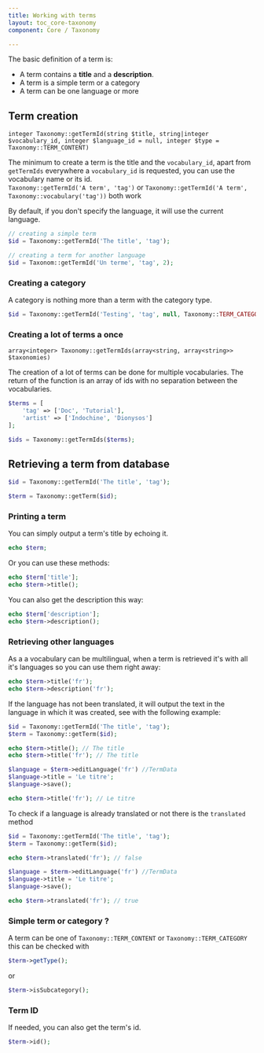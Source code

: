 ```yaml
---
title: Working with terms
layout: toc_core-taxonomy
component: Core / Taxonomy

---
```

The basic definition of a term is:

- A term contains a __title__ and a __description__.
- A term is a simple term or a category
- A term can be one language or more

## Term creation

    integer Taxonomy::getTermId(string $title, string|integer $vocabulary_id, integer $language_id = null, integer $type = Taxonomy::TERM_CONTENT)

The minimum to create a term is the title and the `vocabulary_id`, apart from `getTermIds` everywhere a `vocabulary_id` is requested, you can use the vocabulary name or its id.<br />
`Taxonomy::getTermId('A term', 'tag')` or `Taxonomy::getTermId('A term', Taxonomy::vocabulary('tag'))` both work

By default, if you don't specify the language, it will use the current language.

```php
// creating a simple term
$id = Taxonomy::getTermId('The title', 'tag');

// creating a term for another language
$id = Taxonom::getTermId('Un terme', 'tag', 2);
```

### Creating a category

A category is nothing more than a term with the category type.

```php
$id = Taxonomy::getTermId('Testing', 'tag', null, Taxonomy::TERM_CATEGORY)
```

### Creating a lot of terms a once

    array<integer> Taxonomy::getTermIds(array<string, array<string>> $taxonomies)

The creation of a lot of terms can be done for multiple vocabularies.
The return of the function is an array of ids with no separation between the vocabularies.

```php
$terms = [
    'tag' => ['Doc', 'Tutorial'],
    'artist' => ['Indochine', 'Dionysos']
];

$ids = Taxonomy::getTermIds($terms);
```

## Retrieving a term from database

```php
$id = Taxonomy::getTermId('The title', 'tag');

$term = Taxonomy::getTerm($id);
```

### Printing a term

You can simply output a term's title by echoing it.

```php
echo $term;
```

Or you can use these methods:

```php
echo $term['title'];
echo $term->title();
```

You can also get the description this way:

```php
echo $term['description'];
echo $term->description();
```

### Retrieving other languages

As a a vocabulary can be multilingual, when a term is retrieved it's with all it's languages so you can use them right away:

```php
echo $term->title('fr');
echo $term->description('fr');
```

If the language has not been translated, it will output the text in the language in which it was created, see with the following example:

```php
$id = Taxonomy::getTermId('The title', 'tag');
$term = Taxonomy::getTerm($id);

echo $term->title(); // The title
echo $term->title('fr'); // The title

$language = $term->editLanguage('fr') //TermData
$language->title = 'Le titre';
$language->save();

echo $term->title('fr'); // Le titre
```

To check if a language is already translated or not there is the `translated` method

```php
$id = Taxonomy::getTermId('The title', 'tag');
$term = Taxonomy::getTerm($id);

echo $term->translated('fr'); // false

$language = $term->editLanguage('fr') //TermData
$language->title = 'Le titre';
$language->save();

echo $term->translated('fr'); // true
```

### Simple term or category ?

A term can be one of `Taxonomy::TERM_CONTENT` or `Taxonomy::TERM_CATEGORY` this can be checked with

```php
$term->getType();
```

or

```php
$term->isSubcategory();
```

### Term ID

If needed, you can also get the term's id.

```php
$term->id();
```
